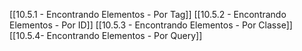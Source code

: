 [[10.5.1 - Encontrando Elementos - Por Tag]]
[[10.5.2 - Encontrando Elementos - Por ID]]
[[10.5.3 - Encontrando Elementos - Por Classe]]
[[10.5.4- Encontrando Elementos - Por Query]]
